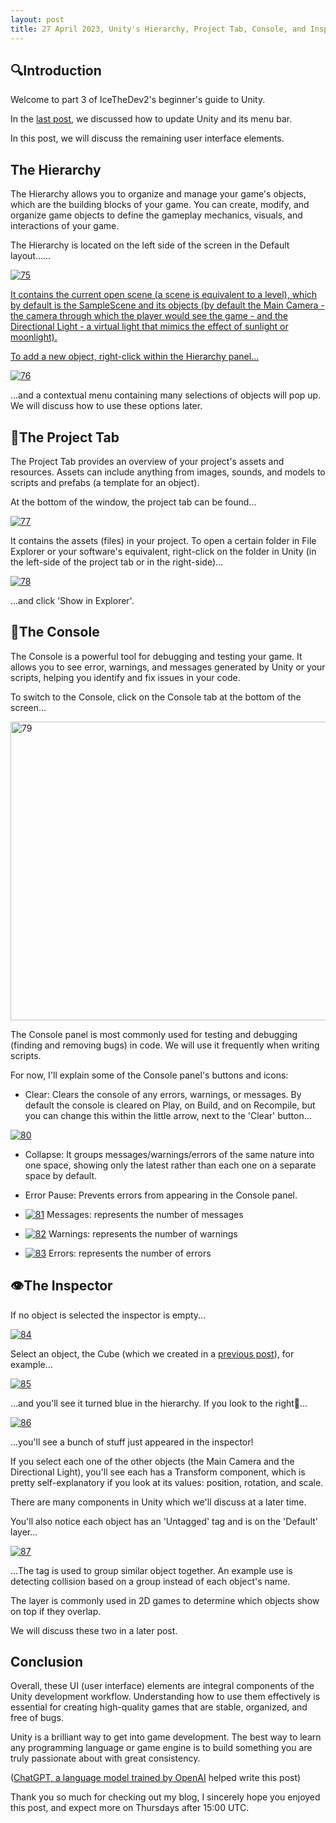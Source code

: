 ```yaml
---
layout: post
title: 27 April 2023, Unity's Hierarchy, Project Tab, Console, and Inspector
---
```


## 🔍Introduction
Welcome to part 3 of IceTheDev2's beginner's guide to Unity.

In the [last post](https://icethedev2.github.io/(20_April_2023)_How_to_Update_Unity,_Unity's_menu_bar/), we discussed how to update Unity and its menu bar.

In this post, we will discuss the remaining user interface elements.

## The Hierarchy
The Hierarchy allows you to organize and manage your game's objects, which are the building blocks of your game. You can create, modify, and organize game objects to define the gameplay mechanics, visuals, and interactions of your game.

The Hierarchy is located on the left side of the screen in the Default layout......

<a data-flickr-embed="true" href="https://www.flickr.com/photos/197764307@N08/52836815748/in/dateposted-public/" title="75"><img src="https://live.staticflickr.com/65535/52836815748_1e04e5fe56_o.png" alt="75"/>

It contains the current open scene (a scene is equivalent to a level), which by default is the SampleScene and its objects (by default the Main Camera - the camera through which the player would see the game - and the Directional Light - a virtual light that mimics the effect of sunlight or moonlight).

To add a new object, right-click within the Hierarchy panel...

<a data-flickr-embed="true" href="https://www.flickr.com/photos/197764307@N08/52836558154/in/dateposted-public/" title="76"><img src="https://live.staticflickr.com/65535/52836558154_1726674acc_o.png" alt="76"/></a>

...and a contextual menu containing many selections of objects will pop up. We will discuss how to use these options later.
 
## 📁The Project Tab
The Project Tab provides an overview of your project's assets and resources. Assets can include anything from images, sounds, and models to scripts and prefabs (a template for an object).

At the bottom of the window, the project tab can be found...

<a data-flickr-embed="true" href="https://www.flickr.com/photos/197764307@N08/52836779980/in/dateposted-public/" title="77"><img src="https://live.staticflickr.com/65535/52836779980_281e140216_o.png" alt="77"/></a>

It contains the assets (files) in your project. To open a certain folder in File Explorer or your software's equivalent, right-click on the folder in Unity (in the left-side of the project tab or in the right-side)...

<a data-flickr-embed="true" href="https://www.flickr.com/photos/197764307@N08/52835801892/in/dateposted-public/" title="78"><img src="https://live.staticflickr.com/65535/52835801892_6ca4f8e0ee_o.png" alt="78"/></a>

...and click 'Show in Explorer'.

## 📜The Console
The Console is a powerful tool for debugging and testing your game. It allows you to see error, warnings, and messages generated by Unity or your scripts, helping you identify and fix issues in your code.

To switch to the Console, click on the Console tab at the bottom of the screen...

<a data-flickr-embed="true" href="https://www.flickr.com/photos/197764307@N08/52836380771/in/dateposted-public/" title="79"><img src="https://live.staticflickr.com/65535/52836380771_6f27d233e4_o.png" width="1953" height="478" alt="79"/></a><script async src="//embedr.flickr.com/assets/client-code.js" charset="utf-8"></script>

The Console panel is most commonly used for testing and debugging (finding and removing bugs) in code. We will use it frequently when writing scripts.

For now, I'll explain some of the Console panel's buttons and icons:
- Clear: Clears the console of any errors, warnings, or messages. By default the console is cleared on Play, on Build, and on Recompile, but you can change this within the little arrow, next to the 'Clear' button...

<a data-flickr-embed="true" href="https://www.flickr.com/photos/197764307@N08/52836787310/in/dateposted-public/" title="80"><img src="https://live.staticflickr.com/65535/52836787310_0a68a40878_o.png" alt="80"/></a>

- Collapse: It groups messages/warnings/errors of the same nature into one space, showing only the latest rather than each one on a separate space by default.

- Error Pause: Prevents errors from appearing in the Console panel.

- <a data-flickr-embed="true" href="https://www.flickr.com/photos/197764307@N08/52835811677/in/dateposted-public/" title="81"><img src="https://live.staticflickr.com/65535/52835811677_a98395540a_o.png" alt="81"/></a> Messages: represents the number of messages

- <a data-flickr-embed="true" href="https://www.flickr.com/photos/197764307@N08/52835813167/in/dateposted-public/" title="82"><img src="https://live.staticflickr.com/65535/52835813167_631055818d_o.png" alt="82"/></a> Warnings: represents the number of warnings

- <a data-flickr-embed="true" href="https://www.flickr.com/photos/197764307@N08/52836838673/in/dateposted-public/" title="83"><img src="https://live.staticflickr.com/65535/52836838673_d6f3c89d15_o.png" alt="83"/></a> Errors: represents the number of errors

## 👁️The Inspector
If no object is selected the inspector is empty...

<a data-flickr-embed="true" href="https://www.flickr.com/photos/197764307@N08/52836840333/in/dateposted-public/" title="84"><img src="https://live.staticflickr.com/65535/52836840333_48e5a59b1e_o.png" alt="84"/></a>

Select an object, the Cube (which we created in a [previous post](https://icethedev2.github.io/(13_April_2023)_How_to_Get_Started_with_the_Unity_Game_Engine-_Scene_and_Game_View/#:~:text=To%20create%20an%20cube%2C%20for%20example%2C%20right%2Dclick%20in%20the%20Hierarchy%20(by%20default%20on%20the%20left%20side)%2C%20select%20%E2%80%983D%20Object%E2%80%99%20%2D%3E%20%E2%80%98Cube%E2%80%99%E2%80%A6)), for example...

<a data-flickr-embed="true" href="https://www.flickr.com/photos/197764307@N08/52836799870/in/dateposted-public/" title="85"><img src="https://live.staticflickr.com/65535/52836799870_0aa8fc0ac9_o.png" alt="85"/></a>

...and you'll see it turned blue in the hierarchy. If you look to the right👀...

<a data-flickr-embed="true" href="https://www.flickr.com/photos/197764307@N08/52836583719/in/dateposted-public/" title="86"><img src="https://live.staticflickr.com/65535/52836583719_7b7382178b_o.png" alt="86"/></a>

...you'll see a bunch of stuff just appeared in the inspector!

If you select each one of the other objects (the Main Camera and the Directional Light), you'll see each has a Transform component, which is pretty self-explanatory if you look at its values: position, rotation, and scale.

There are many components in Unity which we'll discuss at a later time.

You'll also notice each object has an 'Untagged' tag and is on the 'Default' layer...

<a data-flickr-embed="true" href="https://www.flickr.com/photos/197764307@N08/52836403691/in/dateposted-public/" title="87"><img src="https://live.staticflickr.com/65535/52836403691_9609c2a572_o.png" alt="87"/></a>

...The tag is used to group similar object together. An example use is detecting collision based on a group instead of each object's name.

The layer is commonly used in 2D games to determine which objects show on top if they overlap.

We will discuss these two in a later post.

## Conclusion
Overall, these UI (user interface) elements are integral components of the Unity development workflow. Understanding how to use them effectively is essential for creating high-quality games that are stable, organized, and free of bugs.

Unity is a brilliant way to get into game development. The best way to learn any programming language or game engine is to build something you are truly passionate about with great consistency.

([ChatGPT, a language model trained by OpenAI](https://chat.openai.com/) helped write this post)

Thank you so much for checking out my blog, I sincerely hope you enjoyed this post, and expect more on Thursdays after 15:00 UTC.
